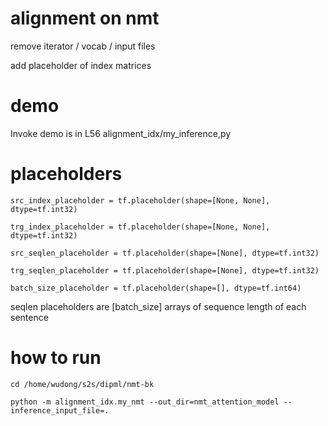 # alignment on nmt
remove iterator / vocab / input files

add placeholder of index matrices

# demo
Invoke demo is in L56 alignment_idx/my_inference,py

# placeholders
```
src_index_placeholder = tf.placeholder(shape=[None, None], dtype=tf.int32)

trg_index_placeholder = tf.placeholder(shape=[None, None], dtype=tf.int32)

src_seqlen_placeholder = tf.placeholder(shape=[None], dtype=tf.int32)

trg_seqlen_placeholder = tf.placeholder(shape=[None], dtype=tf.int32)

batch_size_placeholder = tf.placeholder(shape=[], dtype=tf.int64)
```

seqlen placeholders are [batch_size] arrays of sequence length of each sentence

# how to run

```
cd /home/wudong/s2s/dipml/nmt-bk

python -m alignment_idx.my_nmt --out_dir=nmt_attention_model --inference_input_file=.
```
